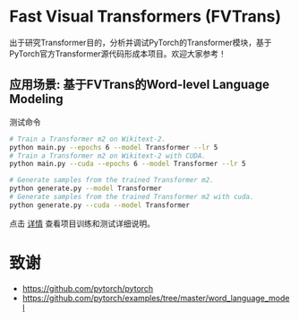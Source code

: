 # Fast Visual Transformers (FVTrans)
出于研究Transformer目的，分析并调试PyTorch的Transformer模块，基于PyTorch官方Transformer源代码形成本项目。欢迎大家参考！


## 应用场景: 基于FVTrans的Word-level Language Modeling

测试命令
```bash
# Train a Transformer m2 on Wikitext-2.
python main.py --epochs 6 --model Transformer --lr 5   
# Train a Transformer m2 on Wikitext-2 with CUDA.
python main.py --cuda --epochs 6 --model Transformer --lr 5   

# Generate samples from the trained Transformer m2.
python generate.py --model Transformer
# Generate samples from the trained Transformer m2 with cuda.                  
python generate.py --cuda --model Transformer      
```

点击 [详情](./README_.md) 查看项目训练和测试详细说明。 

# 致谢
+ https://github.com/pytorch/pytorch
+ https://github.com/pytorch/examples/tree/master/word_language_model